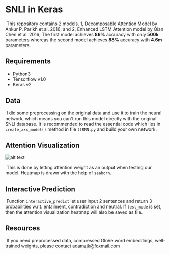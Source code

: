 # SNLI in Keras

​	This repository contains 2 models. 1, Decomposable Attention Model by Ankur P. Parikh et al. 2016; and 2, Enhanced LSTM Attention model by Qian Chen et al. 2016; The first model achieves **86%** accuracy with only **500k** parameters whereas the second model achieves **88%** accuracy with **4.6m** parameters.

## Requirements

- Python3
- Tensorflow v1.0
- Keras v2

## Data

​	I did some preprocessing on the original data and use it to train the neural network, which means you can't run this model directly with the original SNLI database. It is recommended to read the essential code which lies in ``create_xxx_model()`` method in file ``tfRNN.py`` and build your own network.

## Attention Visualization

![alt text](http://wx1.sinaimg.cn/large/98d135cfly1fft8uc9eucj20rs0jggn8.jpg)

​	This is done by letting attention weight as an output when testing our model. Heatmap is drawn with the help of ``seaborn``.

## Interactive Prediction

​	Function ``interactive_predict`` let user input 2 sentences and return 3 probabilities w.r.t. entailment, contradiction and neutral. If ``test_mode`` is set, then the attention visualization heatmap will also be saved as file.

## Resources

​	If you need preprocessed data, compressed GloVe word embeddings, well-trained weights, please contact adamzjk@foxmail.com



